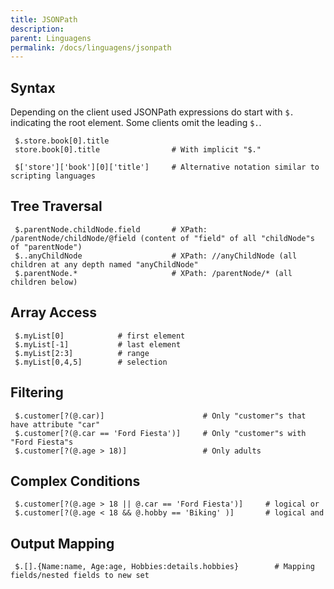 ```yaml
---
title: JSONPath
description: 
parent: Linguagens
permalink: /docs/linguagens/jsonpath
---
```


## Syntax

Depending on the client used JSONPath expressions do start with `$.` indicating the root element.
Some clients omit the leading `$.`.

     $.store.book[0].title              
     store.book[0].title                # With implicit "$."
     
     $['store']['book'][0]['title']     # Alternative notation similar to scripting languages

## Tree Traversal

     $.parentNode.childNode.field       # XPath: /parentNode/childNode/@field (content of "field" of all "childNode"s of "parentNode")
     $..anyChildNode                    # XPath: //anyChildNode (all children at any depth named "anyChildNode"
     $.parentNode.*                     # XPath: /parentNode/* (all children below)

## Array Access

     $.myList[0]            # first element
     $.myList[-1]           # last element
     $.myList[2:3]          # range
     $.myList[0,4,5]        # selection

## Filtering

     $.customer[?(@.car)]                      # Only "customer"s that have attribute "car"
     $.customer[?(@.car == 'Ford Fiesta')]     # Only "customer"s with "Ford Fiesta"s
     $.customer[?(@.age > 18)]                 # Only adults

## Complex Conditions


     $.customer[?(@.age > 18 || @.car == 'Ford Fiesta')]     # logical or
     $.customer[?(@.age < 18 && @.hobby == 'Biking' )]       # logical and

## Output Mapping

     $.[].{Name:name, Age:age, Hobbies:details.hobbies}        # Mapping fields/nested fields to new set
